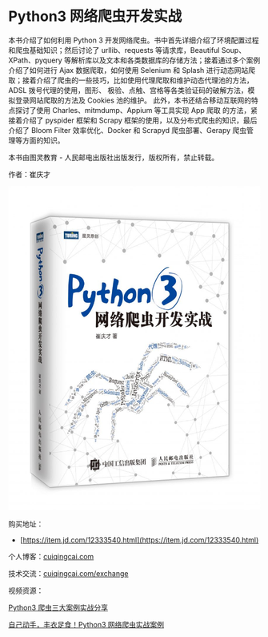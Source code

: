 # Python3 网络爬虫开发实战

本书介绍了如何利用 Python 3 开发网络爬虫。书中首先详细介绍了环境配置过程和爬虫基础知识；然后讨论了 urllib、requests 等请求库，Beautiful Soup、XPath、pyquery 等解析库以及文本和各类数据库的存储方法；接着通过多个案例介绍了如何进行 Ajax 数据爬取，如何使用 Selenium 和 Splash 进行动态网站爬取；接着介绍了爬虫的一些技巧，比如使用代理爬取和维护动态代理池的方法，ADSL 拨号代理的使用，图形、 极验、点触、宫格等各类验证码的破解方法，模拟登录网站爬取的方法及 Cookies 池的维护。
此外，本书还结合移动互联网的特点探讨了使用 Charles、mitmdump、Appium 等工具实现 App 爬取 的方法，紧接着介绍了 pyspider 框架和 Scrapy 框架的使用，以及分布式爬虫的知识，最后介绍了 Bloom Filter 效率优化、Docker 和 Scrapyd 爬虫部署、Gerapy 爬虫管理等方面的知识。

本书由图灵教育 - 人民邮电出版社出版发行，版权所有，禁止转载。

作者：崔庆才

![](./assets/cover.jpg)

购买地址：
* [https://item.jd.com/12333540.html](https://item.jd.com/12333540.html) 

个人博客：[cuiqingcai.com](https://cuiqingcai.com)

技术交流：[cuiqingcai.com/exchange](https://cuiqingcai.com/exchange)

视频资源：

[Python3 爬虫三大案例实战分享](https://edu.hellobi.com/course/156)

[自己动手，丰衣足食！Python3 网络爬虫实战案例](https://edu.hellobi.com/course/157)